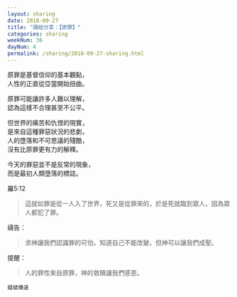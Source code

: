 ```yaml
---
layout: sharing
date: 2018-09-27
title: "讀經分享：【原罪】"
categories: sharing
weekNum: 36
dayNum: 4
permalink: /sharing/2018-09-27-sharing.html
---
```


原罪是基督信仰的基本觀點，  
人性的正直從亞當開始扭曲。  

原罪可能讓許多人難以理解，  
認為這樣不合理甚至不公平。  

但世界的痛苦和仇恨的現實，  
是來自這種罪惡狀況的悲劇，  
人的墮落和不可思議的殘酷，  
沒有比原罪更有力的解釋。  

今天的罪惡並不是反常的現象，  
而是最初人類墮落的標誌。  

羅5:12 
>這就如罪是從一人入了世界，死又是從罪來的，於是死就臨到眾人，因為眾人都犯了罪。

禱告：
>求神讓我們認識罪的可怕，知道自己不能改變，但神可以讓我們成聖。

提醒：
>人的罪性來自原罪，神的救贖讓我們感恩。

`錢斌傳道`
